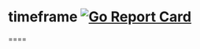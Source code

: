 # timeframe [![Go Report Card](https://goreportcard.com/badge/github.com/xcdb/timeframe)](https://goreportcard.com/report/github.com/xcdb/timeframe)
====